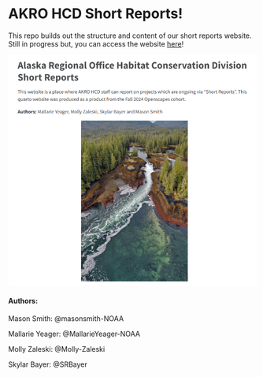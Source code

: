 # AKRO HCD Short Reports!

This repo builds out the structure and content of our short reports website. Still in progress but, you can access the website [here](https://hcd-ak-team.github.io/HCD_short_report.github.io/)!

![](homescreen_shot.png)

#### Authors: 

Mason Smith: @masonsmith-NOAA

Mallarie Yeager: @MallarieYeager-NOAA

Molly Zaleski: @Molly-Zaleski

Skylar Bayer: @SRBayer
